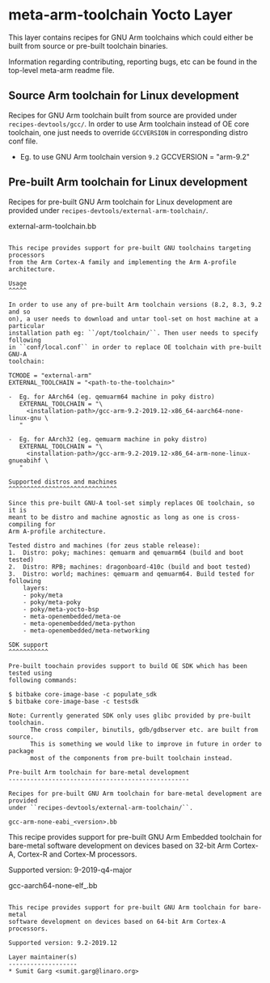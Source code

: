 meta-arm-toolchain Yocto Layer
==============================

This layer contains recipes for GNU Arm toolchains which could either be built
from source or pre-built toolchain binaries.

Information regarding contributing, reporting bugs, etc can be found in the
top-level meta-arm readme file.

Source Arm toolchain for Linux development
------------------------------------------

Recipes for GNU Arm toolchain built from source are provided under
``recipes-devtools/gcc/``. In order to use Arm toolchain instead of OE core
toolchain, one just needs to override ``GCCVERSION`` in corresponding distro
conf file.

-  Eg. to use GNU Arm toolchain version ``9.2``
   GCCVERSION = "arm-9.2"

Pre-built Arm toolchain for Linux development
---------------------------------------------

Recipes for pre-built GNU Arm toolchain for Linux development are provided under
``recipes-devtools/external-arm-toolchain/``.

external-arm-toolchain.bb
~~~~~~~~~~~~~~~~~~~~~~~~~

This recipe provides support for pre-built GNU toolchains targeting processors
from the Arm Cortex-A family and implementing the Arm A-profile architecture.

Usage
^^^^^

In order to use any of pre-built Arm toolchain versions (8.2, 8.3, 9.2 and so
on), a user needs to download and untar tool-set on host machine at a particular
installation path eg: ``/opt/toolchain/``. Then user needs to specify following
in ``conf/local.conf`` in order to replace OE toolchain with pre-built GNU-A
toolchain:

TCMODE = "external-arm"
EXTERNAL_TOOLCHAIN = "<path-to-the-toolchain>"

-  Eg. for AArch64 (eg. qemuarm64 machine in poky distro)
   EXTERNAL_TOOLCHAIN = "\
     <installation-path>/gcc-arm-9.2-2019.12-x86_64-aarch64-none-linux-gnu \
   "

-  Eg. for AArch32 (eg. qemuarm machine in poky distro)
   EXTERNAL_TOOLCHAIN = "\
     <installation-path>/gcc-arm-9.2-2019.12-x86_64-arm-none-linux-gnueabihf \
   "

Supported distros and machines
^^^^^^^^^^^^^^^^^^^^^^^^^^^^^^

Since this pre-built GNU-A tool-set simply replaces OE toolchain, so it is
meant to be distro and machine agnostic as long as one is cross-compiling for
Arm A-profile architecture.

Tested distro and machines (for zeus stable release):
1.  Distro: poky; machines: qemuarm and qemuarm64 (build and boot tested)
2.  Distro: RPB; machines: dragonboard-410c (build and boot tested)
3.  Distro: world; machines: qemuarm and qemuarm64. Build tested for following
    layers:
    - poky/meta
    - poky/meta-poky
    - poky/meta-yocto-bsp
    - meta-openembedded/meta-oe
    - meta-openembedded/meta-python
    - meta-openembedded/meta-networking

SDK support
^^^^^^^^^^^

Pre-built toochain provides support to build OE SDK which has been tested using
following commands:

$ bitbake core-image-base -c populate_sdk
$ bitbake core-image-base -c testsdk

Note: Currently generated SDK only uses glibc provided by pre-built toolchain.
      The cross compiler, binutils, gdb/gdbserver etc. are built from source.
      This is something we would like to improve in future in order to package
      most of the components from pre-built toolchain instead.

Pre-built Arm toolchain for bare-metal development
--------------------------------------------------

Recipes for pre-built GNU Arm toolchain for bare-metal development are provided
under ``recipes-devtools/external-arm-toolchain/``.

gcc-arm-none-eabi_<version>.bb
~~~~~~~~~~~~~~~~~~~~~~~~~~~~~~

This recipe provides support for pre-built GNU Arm Embedded toolchain for
bare-metal software development on devices based on 32-bit Arm Cortex-A,
Cortex-R and Cortex-M processors.

Supported version: 9-2019-q4-major

gcc-aarch64-none-elf_<version>.bb
~~~~~~~~~~~~~~~~~~~~~~~~~~~~~~~~~

This recipe provides support for pre-built GNU Arm toolchain for bare-metal
software development on devices based on 64-bit Arm Cortex-A processors.

Supported version: 9.2-2019.12

Layer maintainer(s)
-------------------
* Sumit Garg <sumit.garg@linaro.org>
